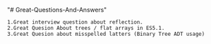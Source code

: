 "# Great-Questions-And-Answers" 
	
	1.Great interview question about reflection. 
	2.Great Quesion About trees / flat arrays in ES5.1.
	3.Great Quesion about misspelled latters (Binary Tree ADT usage)